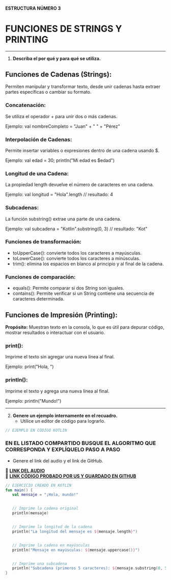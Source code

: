 #### ESTRUCTURA NÚMERO 3
# FUNCIONES DE STRINGS Y PRINTING

---

1. **Describa el por qué y para qué se utiliza.**

## Funciones de Cadenas (Strings):

Permiten manipular y transformar texto, desde unir cadenas hasta extraer partes específicas o cambiar su formato.

### Concatenación:

Se utiliza el operador + para unir dos o más cadenas.

Ejemplo: val nombreCompleto = "Juan" + " " + "Pérez"

### Interpolación de Cadenas:

Permite insertar variables o expresiones dentro de una cadena usando $.

Ejemplo: val edad = 30; println("Mi edad es $edad")

### Longitud de una Cadena:

La propiedad length devuelve el número de caracteres en una cadena.

Ejemplo: val longitud = "Hola".length // resultado: 4

### Subcadenas:

La función substring() extrae una parte de una cadena.

Ejemplo: val subcadena = "Kotlin".substring(0, 3) // resultado: "Kot"

### Funciones de transformación:

* toUpperCase(): convierte todos los caracteres a mayúsculas.
* toLowerCase(): convierte todos los caracteres a minúsculas.
* trim(): elimina los espacios en blanco al principio y al final de la cadena.

### Funciones de comparación:

* equals(): Permite comparar si dos String son iguales.
* contains(): Permite verificar si un String contiene una secuencia de caracteres determinada.

## Funciones de Impresión (Printing):

**Propósito:** Muestran texto en la consola, lo que es útil para depurar código, mostrar resultados o interactuar con el usuario.

### print():

Imprime el texto sin agregar una nueva línea al final.

Ejemplo: print("Hola, ")

### println():

Imprime el texto y agrega una nueva línea al final.

Ejemplo: println("Mundo!")

---
   
2. **Genere un ejemplo internamente en el recuadro.**  
   - Utilice un editor de código para lograrlo.
```kotlin
// EJEMPLO EN CÓDIGO KOTLIN


```

### EN EL LISTADO COMPARTIDO BUSQUE EL ALGORITMO QUE CORRESPONDA Y EXPLÍQUELO PASO A PASO  
- Genere el link del audio y el link de GitHub.  

🔗 **[LINK DEL AUDIO]()**  
🔗 **[LINK CÓDIGO PROBADO POR US Y GUARDADO EN GITHUB]()**

```kotlin
// EJERCICIO CREADO EN KOTLIN
fun main() {
   val mensaje = "¡Hola, mundo!"


   // Imprime la cadena original
   println(mensaje)


   // Imprime la longitud de la cadena
   println("La longitud del mensaje es ${mensaje.length}")


   // Imprime la cadena en mayúsculas
   println("Mensaje en mayúsculas: ${mensaje.uppercase()}")


   // Imprime una subcadena
   println("Subcadena (primeros 5 caracteres): ${mensaje.substring(0, 5)}")
}
```
